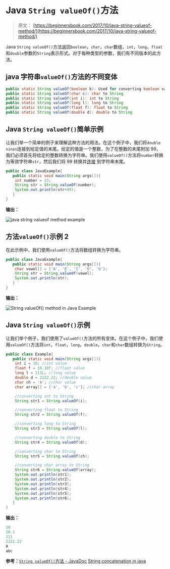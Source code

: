 # Java `String valueOf()`方法

> 原文： [https://beginnersbook.com/2017/10/java-string-valueof-method/](https://beginnersbook.com/2017/10/java-string-valueof-method/)

Java `String valueOf()`方法返回`boolean`，`char`，`char`数组，`int`，`long`，`float`和`double`参数的`String`表示形式。对于每种类型的参数，我们有不同版本的此方法。

## java 字符串`valueOf()`方法的不同变体

```java
public static String valueOf(boolean b): Used for converting boolean value to a String
public static String valueOf(char c): char to String
public static String valueOf(int i): int to String
public static String valueOf(long l): long to String
public static String valueOf(float f): float to String
public static String valueOf(double d): double to String
```

## Java `String valueOf()`简单示例

让我们举一个简单的例子来理解这种方法的用法。在这个例子中，我们将`double nines`连接到给定值的末尾。给定的值是一个整数，为了在整数的末尾附加 99，我们必须首先将给定的整数转换为字符串。我们使用`valueOf()`方法将`number`转换为等效字符串`str`，然后我们将 99 转换并[连接](https://beginnersbook.com/2013/12/java-string-concat-method-example/) 到字符串末尾。

```java
public class JavaExample{  
   public static void main(String args[]){  
	int number = 23;  
	String str = String.valueOf(number);  
	System.out.println(str+99); 
   }
}
```

**输出：**

![java string valueof method example](img/2a7237ecf9775237734a2ab24fd7b615.jpg)

## 方法`valueOf()`示例 2

在此示例中，我们使用`valueOf()`方法将数组转换为字符串。

```java
public class JavaExample{  
   public static void main(String args[]){  
	char vowel[] = {'A', 'E', 'I', 'O', 'U'}; 
	String str = String.valueOf(vowel);  
	System.out.println(str); 
   }
}
```

**输出：**

![String valueOf() method in Java Example](img/bcb730865d052a7a3f2c234d777148c4.jpg)

## Java `String valueOf()`示例

让我们举个例子，我们使用了`valueOf()`方法的所有变体。在这个例子中，我们使用`valueOf()`方法将`int`，`float`，`long`，`double`，`char`和`char`数组转换为`String`。

```java
public class Example{  
   public static void main(String args[]){  
	int i = 10; //int value
	float f = 10.10f; //float value
	long l = 111L; //long value
	double d = 2222.22; //double value
	char ch = 'A'; //char value
	char array[] = {'a', 'b', 'c'}; //char array

	//converting int to String
	String str1 = String.valueOf(i); 

	//converting float to String
	String str2 = String.valueOf(f); 

	//converting long to String
	String str3 = String.valueOf(l);

	//converting double to String
	String str4 = String.valueOf(d);

	//converting char to String
	String str5 = String.valueOf(ch);

	//converting char array to String
	String str6 = String.valueOf(array);
	System.out.println(str1);
	System.out.println(str2);
	System.out.println(str3);
	System.out.println(str4);
	System.out.println(str5);
	System.out.println(str6);
   }
}
```

**输出：**

```java
10
10.1
111
2222.22
A
abc
```

**参考：**[`String valueOf()`方法 - JavaDoc](https://docs.oracle.com/javase/7/docs/api/java/lang/String.html#valueOf(boolean))
[String concatenation in java](https://www.flowerbrackets.com/string-concatenation-java/)
